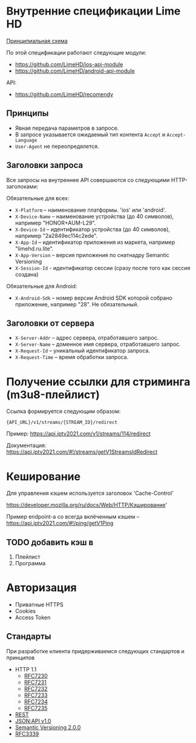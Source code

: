 # Внутренние спецификации Lime HD

[Принципиальная схема](https://docs.google.com/drawings/d/1W44GGFUHpDV_HZ6XtfzGzekCp00aCmDeNcFYRQP8hpQ/edit?usp=sharing)

По этой спецификации работают следующие модули:

* https://github.com/LimeHD/ios-api-module
* https://github.com/LimeHD/android-api-module

API:

* https://github.com/LimeHD/recomendy

## Принципы

* Явная передача параметров в запросе.
* В запросе указывается ожидаемый тип контента `Accept` и `Accept-Language`
* `User-Agent` не переопредялется.

## Заголовки запроса

Все запросы на внутреннее API совершаются со следующими  HTTP-заголоками:

Обязательные для всех:

* `X-Platform` – наименование платформы. 'ios' или 'android'.
* `X-Device-Name` – наименование устройства (до 40 символов), например "HONOR+AUM-L29".
* `X-Device-Id` – идентификатор устройства (до 40 символов), например "2a2849ec114c2ede".
* `X-App-Id` – идентификатор приложения из маркета, например "limehd.ru.lite".
* `X-App-Version` – версия приложения по снатнадру Semantic Versioning
* `X-Session-Id` - идентификатор сессии (сразу после того как сессия создана)

Обязательные для Android:

* `X-Android-Sdk` – номер версии Android SDK которой собрано приложение, например "28". Не обязательный.

## Заголовки от сервера

* `X-Server-Addr` – адрес сервера, отработавшего запрос.
* `X-Server-Name` – доменное имя сервера, отработавшего запрос.
* `X-Request-Id` – уникальный идентификатор запроса.
* `X-Request-Time` – время обработки запроса.

# Получение ссылки для стриминга (m3u8-плейлист)

Ссылка формируется следующим образом:

`{API_URL}/v1/streams/{STREAM_ID}/redirect`

Пример: https://api.iptv2021.com/v1/streams/114/redirect

Документация: https://api.iptv2021.com/#!/streams/getV1StreamsIdRedirect


# Кеширование

Для управления кэшем используется заголовок 'Cache-Control'

https://developer.mozilla.org/ru/docs/Web/HTTP/Кэширование'

Пример endpoint-а со всегда вклёченным кэшем – https://api.iptv2021.com/#!/ping/getV1Ping

## TODO добавить кэш в 

1. Плейлист
2. Программа

# Авторизация

* Приватные HTTPS
* Cookies
* Access Token

## Стандарты

При разработке клиента придерживаемся следующих стандартов и принципов

* HTTP 1.1
  * [RFC7230](https://tools.ietf.org/html/rfc7230)
  * [RFC7231](https://tools.ietf.org/html/rfc7231)
  * [RFC7232](https://tools.ietf.org/html/rfc7232)
  * [RFC7233](https://tools.ietf.org/html/rfc7233)
  * [RFC7234](https://tools.ietf.org/html/rfc7234)
  * [RFC7235](https://tools.ietf.org/html/rfc7235)
* [REST](https://en.wikipedia.org/wiki/Representational_state_transfer)
* [JSON:API v1.0](https://jsonapi.org)
* [Semantic Versioning 2.0.0](https://semver.org)
* [RFC3339](https://tools.ietf.org/html/rfc3339)
